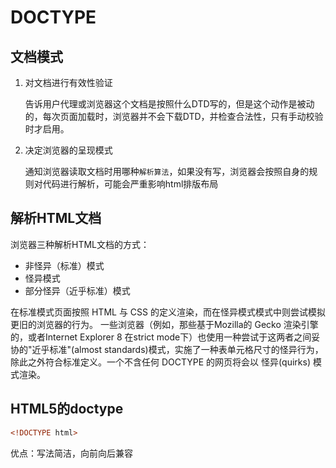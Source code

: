 # DOCTYPE

## 文档模式

1. 对文档进行有效性验证

    告诉用户代理或浏览器这个文档是按照什么DTD写的，但是这个动作是被动的，每次页面加载时，浏览器并不会下载DTD，并检查合法性，只有手动校验时才启用。

2. 决定浏览器的呈现模式

    通知浏览器读取文档时用哪种`解析算法`，如果没有写，浏览器会按照自身的规则对代码进行解析，可能会严重影响html排版布局

## 解析HTML文档

浏览器三种解析HTML文档的方式：

* 非怪异（标准）模式
* 怪异模式
* 部分怪异（近乎标准）模式

在标准模式页面按照 HTML 与 CSS 的定义渲染，而在怪异模式模式中则尝试模拟更旧的浏览器的行为。 一些浏览器（例如，那些基于Mozilla的 Gecko 渲染引擎的，或者Internet Explorer 8 在strict mode下）也使用一种尝试于这两者之间妥协的"近乎标准"(almost standards)模式，实施了一种表单元格尺寸的怪异行为，除此之外符合标准定义。一个不含任何 DOCTYPE 的网页将会以 怪异(quirks) 模式渲染。

## HTML5的doctype

```html
<!DOCTYPE html>
```

优点：写法简洁，向前向后兼容